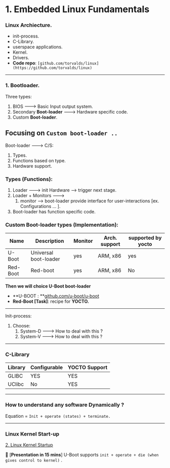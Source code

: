 # 1. Embedded Linux Fundamentals



### **Linux Archiecture.**
- init-process.
- C-Library.
- userspace applications.
- Kernel.
- Drivers.
- **Code repo**: `﻿[﻿github.com/torvalds/linux](https://github.com/torvalds/linux)` 
---

### **1. Bootloader**.
Three types:

1. BIOS ---> Basic Input output system.
2. Secondary **Boot-loader** ---> Hardware specific code.
3. Custom **Boot-loader**.


## **Focusing on** `﻿Custom boot-loader .. ` 
Boot-loader ---> C/S:

1. Types.
2. Functions based on type.
3. Hardware support.


### **Types (Functions):**
1. Loader ---> init Hardware --> trigger next stage.
2. Loader + Monitors --->  
    1. monitor --> boot-loader provide interface for user-interactions [ex. Configurations  ... ].
3. Boot-loader has function specific code.


### **Custom Boot-loader types (Implementation):**
| Name | Description | Monitor | Arch. support | supported by yocto |
| ----- | ----- | ----- | ----- | ----- |
| U-Boot | Universal boot-loader | yes | ARM, x86 | yes |
| Red-Boot | Red-boot | yes | ARM, x86 | No |


**Then we will choice U-Boot boot-loader**

- **U-BOOT : **[﻿github.com/u-boot/u-boot](https://github.com/u-boot/u-boot) 
- **Red-Boot [Task]**: recipe for **YOCTO.**
---

Init-process:

1. Choose:
    1. System-D ---> How to deal with this ?
    2. System-V ---> How to deal with this ?


---

### **C-Library**
| Library | Configurable | YOCTO Support |
| ----- | ----- | ----- |
| GLIBC | YES | YES |
| UClibc | No | YES |


---

### **How to understand any software **Dynamically** ?**
Equation = `﻿Init + operate (states) + terminate.` 



---

### Linux Kernel Start-up
[﻿2. Linux Kernel Startup](https://app.eraser.io/workspace/4TjVUtUBV25tUZAuaMsv) 



📝 [**Presentation in 15 mins**] U-Boot supports `﻿init + operate + die (when gives control to kernel)` .

